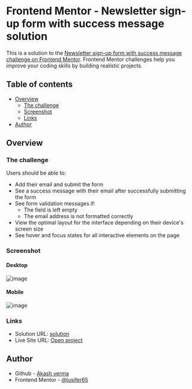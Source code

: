 # Frontend Mentor - Newsletter sign-up form with success message solution

This is a solution to the [Newsletter sign-up form with success message challenge on Frontend Mentor](https://www.frontendmentor.io/challenges/newsletter-signup-form-with-success-message-3FC1AZbNrv). Frontend Mentor challenges help you improve your coding skills by building realistic projects. 

## Table of contents

- [Overview](#overview)
  - [The challenge](#the-challenge)
  - [Screenshot](#screenshot)
  - [Links](#links)
- [Author](#author)

## Overview

### The challenge

Users should be able to:

- Add their email and submit the form
- See a success message with their email after successfully submitting the form
- See form validation messages if:
  - The field is left empty
  - The email address is not formatted correctly
- View the optimal layout for the interface depending on their device's screen size
- See hover and focus states for all interactive elements on the page

### Screenshot

#### Desktop
![image](https://github.com/lusifer65/Frontend_challenge/assets/42277681/a4935997-96ed-4b83-864d-1295eafd5450)

#### Mobile
![image](https://github.com/lusifer65/Frontend_challenge/assets/42277681/3d8c46e3-4144-4d14-a156-fded849f140e)

### Links

- Solution URL: [solution]([https://your-solution-url.co](https://github.com/lusifer65/Frontend_challenge/new/master/newsletter-sign-up-with-success-message-main))
- Live Site URL: [Open project](https://newsletter-sign-up-with-success-message-main-virid.vercel.app)

## Author

- Github - [Akash verma](https://github.com/lusifer65)
- Frontend Mentor - [@lusifer65](https://www.frontendmentor.io/profile/lusifer65)

